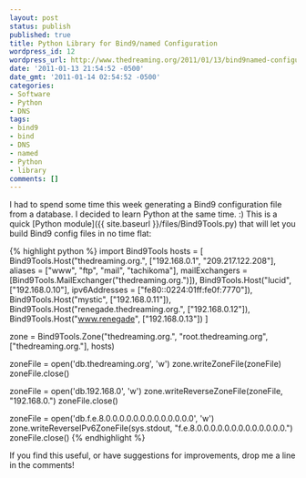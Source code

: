 ```yaml
---
layout: post
status: publish
published: true
title: Python Library for Bind9/named Configuration
wordpress_id: 12
wordpress_url: http://www.thedreaming.org/2011/01/13/bind9named-configuration-with-python/
date: '2011-01-13 21:54:52 -0500'
date_gmt: '2011-01-14 02:54:52 -0500'
categories:
- Software
- Python
- DNS
tags:
- bind9
- bind
- DNS
- named
- Python
- library
comments: []
---
```

I had to spend some time this week generating a Bind9 configuration file from a database.  I decided to learn Python at the same time.  :)  This is a quick [Python module]({{ site.baseurl }}/files/Bind9Tools.py) that will let you build Bind9 config files in no time flat:

<!--more-->

{% highlight python %}
import Bind9Tools
hosts = [
    Bind9Tools.Host("thedreaming.org.",
         ["192.168.0.1", "209.217.122.208"],
         aliases = ["www", "ftp", "mail", "tachikoma"],
         mailExchangers = [Bind9Tools.MailExchanger("thedreaming.org.")]),
    Bind9Tools.Host("lucid", ["192.168.0.10"], ipv6Addresses = ["fe80::0224:01ff:fe0f:7770"]),
    Bind9Tools.Host("mystic", ["192.168.0.11"]),
    Bind9Tools.Host("renegade.thedreaming.org.", ["192.168.0.12"]),
    Bind9Tools.Host("www.renegade", ["192.168.0.13"])
]

zone = Bind9Tools.Zone("thedreaming.org.", "root.thedreaming.org", ["thedreaming.org."], hosts)

zoneFile = open('db.thedreaming.org', 'w')
zone.writeZoneFile(zoneFile)
zoneFile.close()

zoneFile = open('db.192.168.0', 'w')
zone.writeReverseZoneFile(zoneFile, "192.168.0.")
zoneFile.close()

zoneFile = open('db.f.e.8.0.0.0.0.0.0.0.0.0.0.0.0.0', 'w')
zone.writeReverseIPv6ZoneFile(sys.stdout, "f.e.8.0.0.0.0.0.0.0.0.0.0.0.0.0.")
zoneFile.close()
{% endhighlight %}

If you find this useful, or have suggestions for improvements, drop me a line in the comments!
